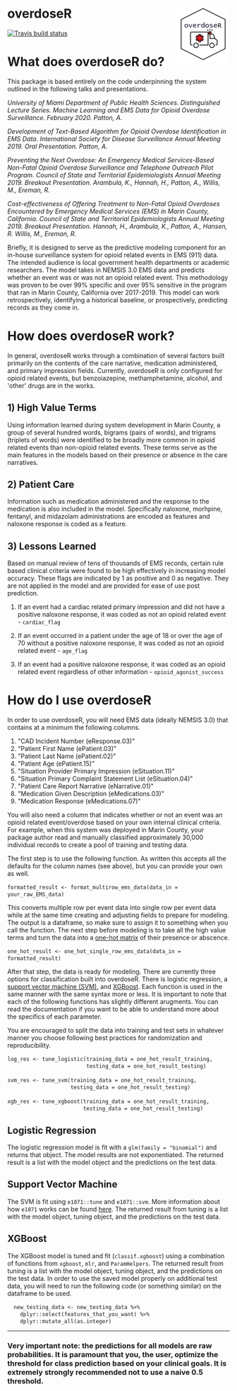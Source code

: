 # overdoseR <img src="man/figures/logo.PNG" align="right" />
  
  <!-- badges: start -->
  [![Travis build status](https://travis-ci.org/anpatton/overdoseR.svg?branch=master)](https://travis-ci.org/anpatton/overdoseR)
  <!-- badges: end -->

# What does overdoseR do?

This package is based entirely on the code underpinning the system outlined in the following talks and presentations.

*University of Miami Department of Public Health Sciences. Distinguished Lecture Series. Machine Learning and EMS Data for Opioid Overdose Surveillance. February 2020. Patton, A.*

*Development of Text-Based Algorithm for Opioid Overdose Identification in EMS Data. International Society for Disease Surveillance Annual Meeting 2019. Oral Presentation. Patton, A.*

*Preventing the Next Overdose: An Emergency Medical Services-Based Non-Fatal Opioid Overdose Surveillance and Telephone Outreach Pilot Program. Council of State and Territorial Epidemiologists Annual Meeting 2019. Breakout Presentation. Arambula, K., Hannah, H., Patton, A., Willis, M., Ereman, R.*

*Cost-effectiveness of Offering Treatment to Non-Fatal Opioid Overdoses Encountered by Emergency Medical Services (EMS) in Marin County, California. Council of State and Territorial Epidemiologists Annual Meeting 2019. Breakout Presentation. Hannah, H., Arambula, K., Patton, A., Hansen, R. Willis, M., Ereman, R.*

Briefly, it is designed to serve as the predictive modeling component for an in-house surveillance system for opioid related events in EMS (911) data. The intended audience is local government health departments or academic researchers. The model takes in NEMSIS 3.0 EMS data and predicts whether an event was or was not an opioid related event. This methodology was proven to be over 99% specific and over 95% sensitive in the program that ran in Marin County, California over 2017-2019. This model can work retrospectively, identifying a historical baseline, or prospectively, predicting records as they come in. 

# How does overdoseR work?

In general, overdoseR works through a combination of several factors built primarily on the contents of the care narrative, medication administered, and primary impression fields. Currently, overdoseR is only configured for opioid related events, but benzoiazepine, methamphetamine, alcohol, and 'other' drugs are in the works.

## 1) High Value Terms 

Using information learned during system development in Marin County, a group of several hundred words, bigrams (pairs of words), and trigrams (triplets of words) were identified to be broadly more common in opioid related events than non-opioid related events. These terms serve as the main features in the models based on their presence or absence in the care narratives.

## 2) Patient Care

Information such as medication administered and the response to the medication is also included in the model. Specifically naloxone, morhpine, fentanyl, and midazolam administrations are encoded as features and naloxone response is coded as a feature.

## 3) Lessons Learned

Based on manual review of tens of thousands of EMS records, certain rule based clinical criteria were found to be high effectively in increasing model accuracy. These flags are indicated by 1 as positive and 0 as negative. They are not applied in the model and are provided for ease of use post prediction.

1. If an event had a cardiac related primary impression and did not have a positive naloxone response, it was coded as not an opioid related event - `cardiac_flag`

1.	If an event occurred in a patient under the age of 18 or over the age of 70 without a positive naloxone response, it was coded as not an opioid related event - `age_flag`

1.	If an event had a positive naloxone response, it was coded as an opioid related event regardless of other information - `opioid_agonist_success`

# How do I use overdoseR

In order to use overdoseR, you will need EMS data (ideally NEMSIS 3.0) that contains at a minimum the following columns.

1. "CAD Incident Number (eResponse.03)"
1. "Patient First Name (ePatient.03)"
1. "Patient Last Name (ePatient.02)"
1. "Patient Age (ePatient.15)"
1. "Situation Provider Primary Impression (eSituation.11)"
1. "Situation Primary Complaint Statement List (eSituation.04)"
1. "Patient Care Report Narrative (eNarrative.01)"
1. "Medication Given Description (eMedications.03)"
1. "Medication Response (eMedications.07)"

You will also need a column that indicates whether or not an event was an opioid related event/overdose based on your own internal clinical criteria. For example, when this system was deployed in Marin County, your package author read and manually classified approximately 30,000 individual records to create a pool of training and testing data.

The first step is to use the following function. As written this accepts all the defaults for the column names (see above), but you can provide your own as well.

```{r, echo = TRUE, eval = FALSE}
formatted_result <- format_multirow_ems_data(data_in = your_raw_EMS_data)
```

This converts multiple row per event data into single row per event data while at the same time creating and adjusting fields to prepare for modeling. The output is a dataframe, so make sure to assign it to something when you call the function. The next step before modeling is to take all the high value terms and turn the data into a [one-hot matrix](https://hackernoon.com/what-is-one-hot-encoding-why-and-when-do-you-have-to-use-it-e3c6186d008f) of their presence or abscence.

```{r, echo = TRUE, eval = FALSE}
one_hot_result <- one_hot_single_row_ems_data(data_in = formatted_result)
```

After that step, the data is ready for modeling. There are currently three options for classification built into overdoseR. There is logistic regression, a [support vector machine (SVM)](https://en.wikipedia.org/wiki/Support_vector_machine), and [XGBoost](https://xgboost.ai/about). Each function is used in the same manner with the same syntax more or less. It is important to note that each of the following functions has slightly different arugments. You can read the documentation if you want to be able to understand more about the specifics of each parameter.

You are encouraged to split the data into training and test sets in whatever manner you choose following best practices for randomization and reproducibility. 

```{r, echo = TRUE, eval = FALSE}
log_res <- tune_logistic(training_data = one_hot_result_training,
                         testing_data = one_hot_result_testing)

svm_res <- tune_svm(training_data = one_hot_result_training,
                    testing_data = one_hot_result_testing)

xgb_res <- tune_xgboost(training_data = one_hot_result_training,
                        testing_data = one_hot_result_testing)
```

## Logistic Regression

The logistic regression model is fit with a `glm(family = "binomial")` and returns that object. The model results are not exponentiated. The returned result is a list with the model object and the predictions on the test data.

## Support Vector Machine

The SVM is fit using `e1071::tune` and `e1071::svm`. More information about how `e1071` works can be found [here](https://cran.r-project.org/web/packages/e1071/index.html). The returned result from tuning is a list with the model object, tuning object, and the predictions on the test data.

## XGBoost

The XGBoost model is tuned and fit (`classif.xgboost`) using a combination of functions from `xgboost`, `mlr`, and `ParamHelpers`. The returned result from tuning is a list with the model object, tuning object, and the predictions on the test data. In order to use the saved model properly on additional test data, you will need to run the following code (or something similar) on the dataframe to be used. 

```{r, eval = FALSE, echo = TRUE}
  new_testing_data <- new_testing_data %>%
    dplyr::select(features_that_you_want) %>%
    dplyr::mutate_all(as.integer)
```
______________________________________________________________________________________________

### Very important note: the predictions for all models are raw probabilities. It is paramount that you, the user, optimize the threshold for class prediction based on your clinical goals. It is extremely strongly recommended not to use a naive 0.5 threshold. 
